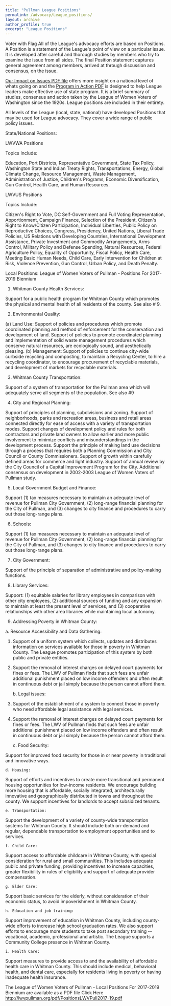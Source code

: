 ```yaml
---
title: "Pullman League Positions"
permalink: /advocacy/League_positions/
layout: archive
author_profile: true
excerpt: "League Positions"
---
```



Voter with Flag
All of the League's advocacy efforts are based on Positions. A Position is a statement of the League's point of view on a particular issue. It is developed after careful and thorough studies by members who try to examine the issue from all sides. The final Position statement captures general agreement among members, arrived at through discussion and consensus, on the issue.

[Our Impact on Issues PDF file](https://www.lwv.org/impact-issues) offers more insight on a national level of whats going on and the [Program in Action PDF](http://lwvpullman.org/pdf/Program%20In%20Action%202015%20-%202017.pdf) is designed to help League leaders make effective use of state program. It is a brief summary of studies, consensus and action taken by the League of Women Voters of Washington since the 1920s. League positions are included in their entirety.

All levels of the League (local, state, national) have developed Positions that may be used for League advocacy. They cover a wide range of public policy issues.

State/National Positions:

LWVWA Positions

Topics Include:

Education, Port Districts, Representative Government, State Tax Policy, Washington State and Indian Treaty Rights, Transportations, Energy, Global Climate Change, Resource Management, Waste Management, Administration of Justice, Children's Programs, Economic Diversification, Gun Control, Health Care, and Human Resources.

LWVUS Positions

Topics Include:

Citizen's Right to Vote, DC Self-Government and Full Voting Representation, Apportionment, Campaign Finance, Selection of the President, Citizen's Right to Know/Citizen Participation, Individual Liberties, Public Policy on Reproductive Choices, Congress, Presidency, United Nations, Liberal Trade Policies, US Relations with Developing Countries, International Development Assistance, Private Investment and Commodity Arrangements, Arms Control, Military Policy and Defense Spending, Natural Resources, Federal Agriculture Policy, Equality of Opportunity, Fiscal Policy, Health Care, Meeting Basic Human Needs, Child Care, Early Intervention for Children at Risk, Violence Prevention, Gun Control, Urban Policy, and Death Penalty.


Local Positions: League of Women Voters of Pullman - Positions For 2017-2019 Biennium

1. Whitman County Health Services:

Support for a public health program for Whitman County which promotes the physical and mental health of all residents of the county. See also # 9.

2. Environmental Quality:

(a) Land Use: Support of policies and procedures which promote coordinated planning and method of enforcement for the conservation and development of land. Support of policies to promote coordinated planning and implementation of solid waste management procedures which conserve natural resources, are ecologically sound, and aesthetically pleasing. (b) Management: Support of policies to continue city-wide curbside recycling and composting, to maintain a Recycling Center, to hire a recycling coordinator, to encourage procurement of recyclable materials, and development of markets for recyclable materials.

3. Whitman County Transportation:

Support of a system of transportation for the Pullman area which will adequately serve all segments of the population. See also #9

4. City and Regional Planning:

Support of principles of planning, subdivisions and zoning. Support of neighborhoods, parks and recreation areas, business and retail areas connected directly for ease of access with a variety of transportation modes. Support changes of development policy and rules for both contractors and private land owners to allow earlier and more public involvement to minimize conflicts and misunderstandings in the development process. Support the principle of making land use decisions through a process that requires both a Planning Commission and City Council or County Commissioners. Support of growth within carefully defined areas for commerce and light industry. Support of annual review by the City Council of a Capital Improvement Program for the City. Additional consensus on development in 2002-2003 League of Women Voters of Pullman study.

5. Local Government Budget and Finance:

Support (1) tax measures necessary to maintain an adequate level of revenue for Pullman City Government, (2) long-range financial planning for the City of Pullman, and (3) changes to city finance and procedures to carry out those long-range plans.

6. Schools:

Support (1) tax measures necessary to maintain an adequate level of revenue for Pullman City Government, (2) long-range financial planning for the City of Pullman, and (3) changes to city finance and procedures to carry out those long-range plans.

7. City Government:

Support of the principle of separation of administrative and policy-making functions.

8. Library Services:

Support: (1) equitable salaries for library employees in comparison with other city employees, (2) additional sources of funding and any expansion to maintain at least the present level of services, and (3) cooperative relationships with other area libraries while maintaining local autonomy.

9. Addressing Poverty in Whitman County:

  a. Resource Accessibility and Data Gathering:

1. Support of a uniform system which collects, updates and distributes information on services available for those in poverty in Whitman County. The League promotes participation of this system by both public and private entities.

2. Support the removal of interest charges on delayed court payments for fines or fees. The LWV of Pullman finds that such fees are unfair additional punishment placed on low income offenders and often result in continuous debt or jail simply because the person cannot afford them.

    b. Legal issues:

1. Support of the establishment of a system to connect those in poverty who need affordable legal assistance with legal services.

2. Support the removal of interest charges on delayed court payments for fines or fees. The LWV of Pullman finds that such fees are unfair additional punishment placed on low income offenders and often result in continuous debt or jail simply because the person cannot afford them.

    c. Food Security:

Support for improved food security for those in or near poverty in traditional and innovative ways.

    d. Housing:

Support of efforts and incentives to create more transitional and permanent housing opportunities for low-income residents. We encourage building more housing that is affordable, socially integrated, architecturally innovative and geographically distributed in towns and throughout the county. We support incentives for landlords to accept subsidized tenants.

    e. Transportation:

Support the development of a variety of county-wide transportation systems for Whitman County. It should include both on-demand and regular, dependable transportation to employment opportunities and to services.

    f. Child Care:

Support access to affordable childcare in Whitman County, with special consideration for rural and small communities. This includes adequate public and private funding, providing incentives to increase capacities, greater flexibility in rules of eligibility and support of adequate provider compensation.

    g. Elder Care:

Support basic services for the elderly, without consideration of their economic status, to avoid impoverishment in Whitman County.

    h. Education and job training:

Support improvement of education in Whitman County, including county-wide efforts to increase high school graduation rates. We also support efforts to encourage more students to take post secondary training -- vocational, academic, professional and artistic. The League supports a Community College presence in Whitman County.

    i. Health Care:

Support measures to provide access to and the availability of affordable health care in Whitman County. This should include medical, behavioral health, and dental care, especially for residents living in poverty or having inadequate health insurance.

The League of Women Voters of Pullman - Local Positions For 2017-2019 Biennium are available as a PDF file Click Here http://lwvpullman.org/pdf/PositionsLWVPull2017-19.pdf
